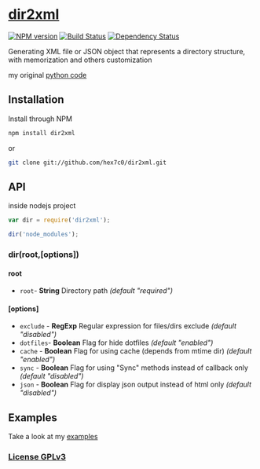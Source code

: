 # [dir2xml](http://supergiovane.tk/#/dir2xml)

[![NPM version](https://badge.fury.io/js/dir2xml.svg)](http://badge.fury.io/js/dir2xml)
[![Build Status](https://travis-ci.org/hex7c0/dir2xml.svg?branch=master)](https://travis-ci.org/hex7c0/dir2xml)
[![Dependency Status](https://david-dm.org/hex7c0/dir2xml/status.svg)](https://david-dm.org/hex7c0/dir2xml)

Generating XML file or JSON object that represents a directory structure, with memorization and others customization

my original [python code](https://github.com/hex7c0/Dir2Xmlpy)

## Installation

Install through NPM

```bash
npm install dir2xml
```
or
```bash
git clone git://github.com/hex7c0/dir2xml.git
```

## API

inside nodejs project
```js
var dir = require('dir2xml');

dir('node_modules');
```

### dir(root,[options])

#### root

 - `root`- **String** Directory path *(default "required")*

#### [options]

 - `exclude` - **RegExp** Regular expression for files/dirs exclude *(default "disabled")*
 - `dotfiles`- **Boolean** Flag for hide dotfiles *(default "enabled")*
 - `cache` - **Boolean** Flag for using cache (depends from mtime dir) *(default "enabled")*
 - `sync` - **Boolean** Flag for using "Sync" methods instead of callback only *(default "disabled")*
 - `json` - **Boolean** Flag for display json output instead of html only *(default "disabled")*

## Examples

Take a look at my [examples](https://github.com/hex7c0/dir2xml/tree/master/examples)

### [License GPLv3](http://opensource.org/licenses/GPL-3.0)
